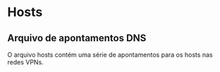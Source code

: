 # Hosts
## Arquivo de apontamentos DNS
   O arquivo hosts contém uma série de apontamentos
   para os hosts nas redes VPNs. 

